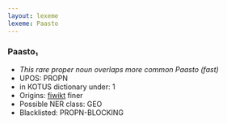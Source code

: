 ```yaml
---
layout: lexeme
lexeme: Paasto
---
```


###  Paasto₁

* _This rare proper noun overlaps more common *Paasto* (fast)_
* UPOS:  PROPN
* in KOTUS dictionary under:  1
* Origins: [fiwikt](https://fi.wiktionary.org/wiki/Paasto) finer 
* Possible NER class:  GEO
* Blacklisted:  PROPN-BLOCKING

